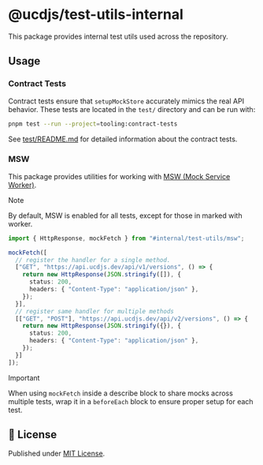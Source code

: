 # @ucdjs/test-utils-internal

This package provides internal test utils used across the repository.

## Usage

### Contract Tests

Contract tests ensure that `setupMockStore` accurately mimics the real API behavior. These tests are located in the `test/` directory and can be run with:

```bash
pnpm test --run --project=tooling:contract-tests
```

See [test/README.md](./test/README.md) for detailed information about the contract tests.

### MSW

This package provides utilities for working with [MSW (Mock Service Worker)](https://mswjs.io/).

> [!NOTE]
> By default, MSW is enabled for all tests, except for those in marked with worker.

```typescript
import { HttpResponse, mockFetch } from "#internal/test-utils/msw";

mockFetch([
  // register the handler for a single method.
  ["GET", "https://api.ucdjs.dev/api/v1/versions", () => {
    return new HttpResponse(JSON.stringify([]), {
      status: 200,
      headers: { "Content-Type": "application/json" },
    });
  }],
  // register same handler for multiple methods
  [["GET", "POST"], "https://api.ucdjs.dev/api/v2/versions", () => {
    return new HttpResponse(JSON.stringify({}), {
      status: 200,
      headers: { "Content-Type": "application/json" },
    });
  }]
]);
```

> [!IMPORTANT]
> When using `mockFetch` inside a describe block to share mocks across multiple tests, wrap it in a `beforeEach` block to ensure proper setup for each test.

## 📄 License

Published under [MIT License](./LICENSE).
